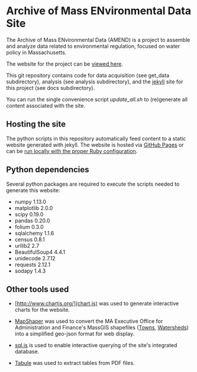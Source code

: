 # Archive of Mass ENvironmental Data Site

The Archive of Mass ENvironmental Data (AMEND) is a project to assemble and analyze data related to environmental regulation, focused on water policy in Massachusetts.

The website for the project can be [viewed here](https://nesanders.github.io/MAenvironmentaldata/).

This git repository contains code for data acquisition (see get_data subdirectory), analysis (see analysis subdirectory), and the [jekyll](https://jekyllrb.com/) site for this project (see docs subdirectory).

You can run the single convenience script *update_all.sh* to (re)generate all content associated with the site.

## Hosting the site

The python scripts in this repository automatically feed content to a static website generated with jekyll.  The website is hosted via [GitHub Pages](https://help.github.com/articles/using-jekyll-as-a-static-site-generator-with-github-pages/) or can be [run locally with the proper Ruby configuration](https://help.github.com/articles/setting-up-your-github-pages-site-locally-with-jekyll/).

## Python dependencies

Several python packages are required to execute the scripts needed to generate this website:

* numpy 1.13.0
* matplotlib 2.0.0
* scipy 0.19.0
* pandas 0.20.0
* folium 0.3.0
* sqlalchemy 1.1.6
* census 0.8.1
* urllib2 2.7
* BeautifulSoup4 4.4.1
* unidecode 2.7.12
* requests 2.12.1
* sodapy 1.4.3

## Other tools used

* [http://www.chartjs.org/](chart.js) was used to generate interactive charts for the website.

* [MapShaper](http://mapshaper.org/) was used to convert the MA Executive Office for Administration and Finance's MassGIS shapefiles ([Towns](http://www.mass.gov/anf/research-and-tech/it-serv-and-support/application-serv/office-of-geographic-information-massgis/datalayers/townsurvey.html), [Watersheds](http://www.mass.gov/anf/research-and-tech/it-serv-and-support/application-serv/office-of-geographic-information-massgis/datalayers/watrshds.html)) into a simplified geo-json format for web display.

* [sql.js](https://github.com/kripken/sql.js/blob/master/README.md) is used to enable interactive querying of the site's integrated database.

* [Tabule](http://tabula.technology/) was used to extract tables from PDF files. 

